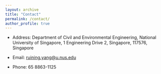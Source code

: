 ```yaml
---
layout: archive
title: "Contact"
permalink: /contact/
author_profile: true
---
```


+ Address: Department of Civil and Environmental Engineering, National University of Singapore, 1 Engineering Drive
2, Singapore, 117576, Singapore

+ Email: ruining.yang@u.nus.edu

+ Phone: 65 8863-1125
